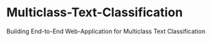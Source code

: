 # Multiclass-Text-Classification
Building End-to-End Web-Application for Multiclass Text Classification
